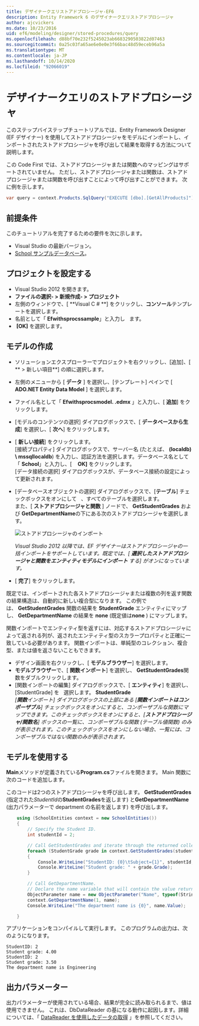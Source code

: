 ```yaml
---
title: デザイナークエリストアドプロシージャ-EF6
description: Entity Framework 6 のデザイナークエリストアドプロシージャ
author: ajcvickers
ms.date: 10/23/2016
uid: ef6/modeling/designer/stored-procedures/query
ms.openlocfilehash: d88bf70e232f5245023ab6683290503822d07463
ms.sourcegitcommit: 0a25c03fa65ae6e0e0e3f66bac48d59eceb96a5a
ms.translationtype: MT
ms.contentlocale: ja-JP
ms.lasthandoff: 10/14/2020
ms.locfileid: "92066019"
---
```

# <a name="designer-query-stored-procedures"></a>デザイナークエリのストアドプロシージャ
このステップバイステップチュートリアルでは、Entity Framework Designer (EF デザイナー) を使用してストアドプロシージャをモデルにインポートし、インポートされたストアドプロシージャを呼び出して結果を取得する方法について説明します。 

この Code First では、ストアドプロシージャまたは関数へのマッピングはサポートされていません。 ただし、ストアドプロシージャまたは関数は、ストアドプロシージャまたは関数を呼び出すことによって呼び出すことができます。 次に例を示します。
``` csharp
var query = context.Products.SqlQuery("EXECUTE [dbo].[GetAllProducts]")`;
```

## <a name="prerequisites"></a>前提条件

このチュートリアルを完了するための要件を次に示します。

- Visual Studio の最新バージョン。
- [School サンプルデータベース](xref:ef6/resources/school-database)。

## <a name="set-up-the-project"></a>プロジェクトを設定する

-   Visual Studio 2012 を開きます。
-   **ファイルの選択- &gt; 新規作成- &gt; プロジェクト**
-   左側のウィンドウで、[ **Visual C \# **] をクリックし、**コンソール**テンプレートを選択します。
-   名前として「 **Efwithsprocssample**」と入力し   ます。
-    **[OK]** を選択します。

## <a name="create-a-model"></a>モデルの作成

-   ソリューションエクスプローラーでプロジェクトを右クリックし、[追加]、[ ** &gt; 新しい項目**] の順に選択します。
-   左側のメニューから [ **データ** ] を選択し、[テンプレート] ペインで [ **ADO.NET Entity Data Model** ] を選択します。
-   ファイル名として「 **Efwithsprocsmodel. .edmx** 」と入力し、[ **追加**] をクリックします。
-   [モデルのコンテンツの選択] ダイアログボックスで、[ **データベースから生成**] を選択し、[ **次へ**] をクリックします。
-   [ **新しい接続**] をクリックします。  
    [接続プロパティ] ダイアログボックスで、サーバー名 (たとえば、 **(localdb) \\ mssqllocaldb**) を入力し、認証方法を選択します。データベース名として「 **School**」と入力し、[    **OK]** をクリックします。  
    [データ接続の選択] ダイアログボックスが、データベース接続の設定によって更新されます。
-   [データベースオブジェクトの選択] ダイアログボックスで、[**テーブル**] チェックボックスをオンにして   、すべてのテーブルを選択します。  
    また、[ **ストアドプロシージャと関数** ] ノードで、 **GetStudentGrades** および **GetDepartmentName**の下にある次のストアドプロシージャを選択します。 

    ![ストアドプロシージャのインポート](~/ef6/media/import.jpg)

    *Visual Studio 2012 以降では、EF デザイナーはストアドプロシージャの一括インポートをサポートしています。既定では、[ **選択したストアドプロシージャと関数をエンティティモデルにインポート** する] がオンになっています。*
-   [ **完了**] をクリックします。

既定では、インポートされた各ストアドプロシージャまたは複数の列を返す関数の結果構造は、自動的に新しい複合型になります。 この例では、 **GetStudentGrades** 関数の結果を **StudentGrade** エンティティにマップし、 **GetDepartmentName** の結果を **none** (既定値は**none** ) にマップします。

関数インポートでエンティティ型を返すには、対応するストアドプロシージャによって返される列が、返されたエンティティ型のスカラープロパティと正確に一致している必要があります。 関数インポートは、単純型のコレクション、複合型、または値を返さないこともできます。

-   デザイン画面を右クリックし、[ **モデルブラウザー**] を選択します。
-   **モデルブラウザー**で、[ **関数インポート**] を選択し、 **GetStudentGrades**関数をダブルクリックします。
-   [関数インポートの編集] ダイアログボックスで、[ **エンティティ**] を選択し、[StudentGrade] を   選択します。 **StudentGrade**  
    *[**関数**インポート] ダイアログボックスの上部にある [**関数インポートはコンポーザブル**] チェックボックスをオンにすると、コンポーザブルな関数にマップできます。このチェックボックスをオンにすると、[**ストアドプロシージャ/関数名**] ボックスの一覧に、コンポーザブルな関数 (テーブル値関数) のみが表示されます。このチェックボックスをオンにしない場合、一覧には、コンポーザブルではない関数のみが表示されます。*

## <a name="use-the-model"></a>モデルを使用する

**Main**メソッドが定義されている**Program.cs**ファイルを開きます。 Main 関数に次のコードを追加します。

このコードは2つのストアドプロシージャを呼び出します。 **GetStudentGrades** (指定された*StudentId*の**StudentGrades**を返します) と**GetDepartmentName** (出力パラメーターで department の名前を返します) を呼び出します。  

``` csharp
    using (SchoolEntities context = new SchoolEntities())
    {
        // Specify the Student ID.
        int studentId = 2;

        // Call GetStudentGrades and iterate through the returned collection.
        foreach (StudentGrade grade in context.GetStudentGrades(studentId))
        {
            Console.WriteLine("StudentID: {0}\tSubject={1}", studentId, grade.Subject);
            Console.WriteLine("Student grade: " + grade.Grade);
        }

        // Call GetDepartmentName.
        // Declare the name variable that will contain the value returned by the output parameter.
        ObjectParameter name = new ObjectParameter("Name", typeof(String));
        context.GetDepartmentName(1, name);
        Console.WriteLine("The department name is {0}", name.Value);

    }
```

アプリケーションをコンパイルして実行します。 このプログラムの出力は、次のようになります。

```console
StudentID: 2
Student grade: 4.00
StudentID: 2
Student grade: 3.50
The department name is Engineering
```

<a name="output-parameters"></a>出力パラメーター
-----------------

出力パラメーターが使用されている場合、結果が完全に読み取られるまで、値は使用できません。 これは、DbDataReader の基になる動作に起因します。詳細については、「 [DataReader を使用したデータの取得](https://go.microsoft.com/fwlink/?LinkID=398589) 」を参照してください。
